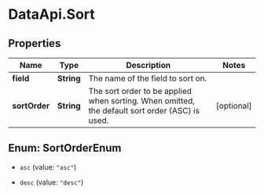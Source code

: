# DataApi.Sort

## Properties

Name | Type | Description | Notes
------------ | ------------- | ------------- | -------------
**field** | **String** | The name of the field to sort on. | 
**sortOrder** | **String** | The sort order to be applied when sorting. When omitted, the default sort order (ASC) is used. | [optional] 



## Enum: SortOrderEnum


* `asc` (value: `"asc"`)

* `desc` (value: `"desc"`)




